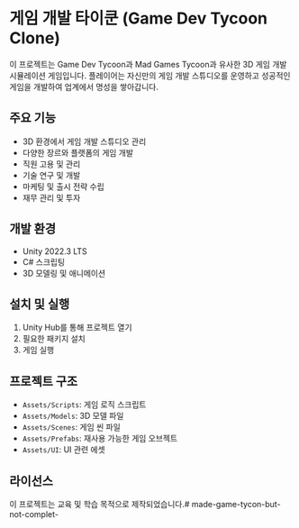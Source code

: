 # 게임 개발 타이쿤 (Game Dev Tycoon Clone)

이 프로젝트는 Game Dev Tycoon과 Mad Games Tycoon과 유사한 3D 게임 개발 시뮬레이션 게임입니다. 플레이어는 자신만의 게임 개발 스튜디오를 운영하고 성공적인 게임을 개발하여 업계에서 명성을 쌓아갑니다.

## 주요 기능

- 3D 환경에서 게임 개발 스튜디오 관리
- 다양한 장르와 플랫폼의 게임 개발
- 직원 고용 및 관리
- 기술 연구 및 개발
- 마케팅 및 출시 전략 수립
- 재무 관리 및 투자

## 개발 환경

- Unity 2022.3 LTS
- C# 스크립팅
- 3D 모델링 및 애니메이션

## 설치 및 실행

1. Unity Hub를 통해 프로젝트 열기
2. 필요한 패키지 설치
3. 게임 실행

## 프로젝트 구조

- `Assets/Scripts`: 게임 로직 스크립트
- `Assets/Models`: 3D 모델 파일
- `Assets/Scenes`: 게임 씬 파일
- `Assets/Prefabs`: 재사용 가능한 게임 오브젝트
- `Assets/UI`: UI 관련 에셋

## 라이선스

이 프로젝트는 교육 및 학습 목적으로 제작되었습니다.#   m a d e - g a m e - t y c o n - b u t - n o t - c o m p l e t -  
 